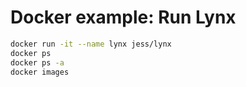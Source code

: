 # Docker example: Run Lynx

```bash
docker run -it --name lynx jess/lynx
docker ps
docker ps -a
docker images
```